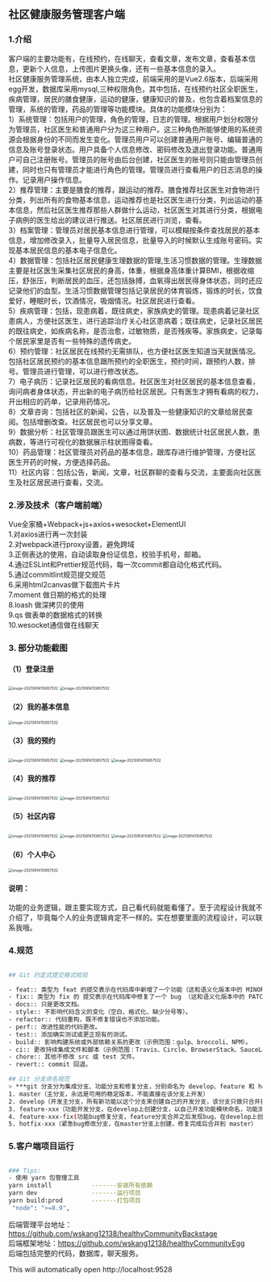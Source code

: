 ## 社区健康服务管理客户端

### 1.介绍

​    客户端的主要功能有，在线预约，在线聊天，查看文章，发布文章，查看基本信息，更新个人信息，上传图片更换头像，还有一些基本信息的录入。</br>
   社区健康服务管理系统，由本人独立完成，前端采用的是Vue2.6版本，后端采用egg开发，数据库采用mysql,三种权限角色，其中包括，在线预约社区全职医生，疾病管理，居民的膳食健康，运动的健康，健康知识的普及，也包含着档案信息的管理，系统的管理，药品的管理等功能模块。具体的功能模块分别为：</br>
      1）系统管理：包括用户的管理，角色的管理，日志的管理。根据用户划分权限分为管理员，社区医生和普通用户分为这三种用户。这三种角色所能够使用的系统资源会根据身份的不同而发生变化。管理员用户可以创建普通用户账号、编辑普通的信息及账号登录状态。用户具备个人信息修改、密码修改及退出登录功能。普通用户可自己注册账号。管理员的账号由后台创建，社区医生的账号则只能由管理员创建，同时也只有管理员才能进行角色的管理。管理员进行查看用户的日志消息的操作。记录用户操作信息。</br>
      2）推荐管理：主要是膳食的推荐，跟运动的推荐。膳食推荐社区医生对食物进行分类，列出所有的食物基本信息，运动推荐也是社区医生进行分类，列出运动的基本信息，然后社区医生推荐那些人群做什么运动，社区医生对其进行分类，根据电子病例的医生给出的建议进行推送。社区居民进行浏览，查看。</br>
      3）档案管理：管理员对居民基本信息进行管理，可以模糊按条件查找居民的基本信息，增加修改录入，批量导入居民信息，批量导入的时候默认生成账号密码。实现基本居民信息的基本电子信息化。</br>
      4）数据管理：包括社区居民健康生理数据的管理,生活习惯数据的管理。生理数据主要是社区医生采集社区居民的身高，体重，根据身高体重计算BMI，根据收缩压，舒张压，判断居民的血压，还包括脉搏，血氧得出居民得身体状态，同时还应记录他们的血型。生活习惯数据管理包括记录居民的体育锻炼，锻炼的时长，饮食爱好，睡眠时长，饮酒情况，吸烟情况。社区居民进行查看。</br>
      5）疾病管理：包括，现患病着，既往病史，家族病史的管理。现患病着记录社区患病人，方便社区医生，进行追踪治疗关心社区患病着；既往病史，记录社区居民的既往病史，如疾病名称，是否治愈，过敏物质，是否残疾等。家族病史，记录每个居民家里是否有一些特殊的遗传病史。</br>
      6）预约管理：社区居民在线预约无需排队，也方便社区医生知道当天就医情况。包括社区居民预约的基本信息跟所预约的全职医生，预约时间，跟预约人数，排号。管理员进行管理，可以进行修改状态。</br>
      7）电子病历：记录社区居民的看病信息。社区医生对社区居民的基本信息查看，询问病者身体状态，开出新的电子病历给社区居民。只有医生才拥有看病的权力，开出相应的药单，记录用药情况。</br>
      8）文章咨询：包括社区的新闻，公告，以及普及一些健康知识的文章给居民查阅。包括增删改查。社区居民也可以分享文章。</br>
      9）数据分析：社区管理员跟医生可以通过用饼状图、数据统计社区居民人数，患病数，等进行可视化的数据展示柱状图得查看。</br>
      10）药品管理：社区管理员对药品的基本信息，跟库存进行维护管理，方便社区医生开药的时候，方便选择药品。</br>
      11）社区内容：包括公告，新闻，文章，社区群聊的查看与交流，主要面向社区医生及社区居民进行查看，交流。</br>

### 2.涉及技术（客户端前端）

Vue全家桶+Webpack+js+axios+wesocket+ElementUI</br>
   1.对axios进行再一次封装</br>
   2.对webpack进行proxy设置，避免跨域</br>
   3.正侧表达的使用，自动读取身份证信息，校验手机号，邮箱。</br>
   4.通过ESLint和Prettier规范代码，每一次commit都自动化格式代码。</br>
   5.通过commitlint规范提交规范</br>
   6.采用html2canvas做下载图片卡片</br>
   7.moment 做日期的格式的处理</br>
   8.loash 做深拷贝的使用</br>
   9.qs 做表单的数据格式的转换</br>
   10.wesocket通信做在线聊天</br>


### 3. 部分功能截图

 #### （1）登录注册

<img src="public/systemphoto/登录.jpg" alt="image-20210914110857532" style="zoom:50%;" />
<img src="public/systemphoto/注册.jpg" alt="image-20210914110857532" style="zoom:50%;" />


#### （2）我的基本信息
<img src="public/systemphoto/基本信息页面.jpg" alt="image-20210914110857532" style="zoom:50%;" />

#### （3）我的预约

<img src="public/systemphoto/预约.jpg" alt="image-20210914110857532" style="zoom:50%;" />
<img src="public/systemphoto/进行预约.jpg" alt="image-20210914110857532" style="zoom:50%;" />
<img src="public/systemphoto/选择时间.jpg" alt="image-20210914110857532" style="zoom:50%;" />

#### （4）我的推荐

<img src="public/systemphoto/膳食推荐.jpg" alt="image-20210914110857532" style="zoom:50%;" />
<img src="public/systemphoto/运动推荐.jpg" alt="image-20210914110857532" style="zoom:50%;" />

#### （5）社区内容

<img src="public/systemphoto/社区内容.jpg" alt="image-20210914110857532" style="zoom:50%;" />

<img src="public/systemphoto/文章.jpg" alt="image-20210914110857532" style="zoom:50%;" />

<img src="public/systemphoto/新闻.jpg" alt="image-20210914110857532" style="zoom:50%;" />

<img src="public/systemphoto/在线聊天.jpg" alt="image-20210914110857532" style="zoom:50%;" />

#### （6）个人中心



<img src="public/systemphoto/个人中心.jpg" alt="image-20210914110857532" style="zoom:50%;" />


#### 说明：

​     功能的业务逻辑，跟主要实现方式，自己看代码就能看懂了。至于流程设计我就不介绍了，毕竟每个人的业务逻辑肯定不一样的。实在想要里面的流程设计，可以联系我哦。

### 4.规范

```bash

## Git 约定式提交格式校验

- feat:: 类型为 feat 的提交表示在代码库中新增了一个功能（这和语义化版本中的 MINOR 相对应）。
- fix:: 类型为 fix 的 提交表示在代码库中修复了一个 bug （这和语义化版本中的 PATCH 相对应）。
- docs:: 只是更改文档。
- style:: 不影响代码含义的变化（空白、格式化、缺少分号等）。
- refactor:: 代码重构，既不修复错误也不添加功能。
- perf:: 改进性能的代码更改。
- test:: 添加确实测试或更正现有的测试。
- build:: 影响构建系统或外部依赖关系的更改（示例范围：gulp、broccoli、NPM）。
- ci:: 更改持续集成文件和脚本（示例范围：Travis、Circle、BrowserStack、SauceLabs）。
- chore:: 其他不修改 src 或 test 文件。
- revert:: commit 回退。

## Git 分支命名规范
> ***git 分支分为集成分支、功能分支和修复分支，分别命名为 develop、feature 和 hotfix，均为单数。***
1. master（主分支，永远是可用的稳定版本，不能直接在该分支上开发）
2. develop（开发主分支，所有新功能以这个分支来创建自己的开发分支，该分支只做只合并操作，不能直接在该分支上开发）
3. feature-xxx（功能开发分支，在develop上创建分支，以自己开发功能模块命名，功能测试正常后合并到develop分支）
4. feature-xxx-fix(功能bug修复分支，feature分支合并之后发现bug，在develop上创建分支修复，之后合并回develop分支。PS:feature分支在申请合并之后，未合并之前还是可以提交代码的，所以feature在合并之前还可以在原分支上继续修复bug)
5. hotfix-xxx（紧急bug修改分支，在master分支上创建，修复完成后合并到 master）

```

### 5.客户端项目运行

```bash

### Tips:
- 使用 yarn 包管理工具
yarn install           -------安装所有依赖
yarn dev               -------运行项目
yarn build:prod        -------打包项目
 "node": ">=8.9",
```

后端管理平台地址：https://github.com/wskang12138/healthyCommunityBackstage
</br>
后端框架地址：https://github.com/wskang12138/healthyCommunityEgg
</br>
后端包括完整的代码，数据库，聊天服务。

This will automatically open http://localhost:9528

